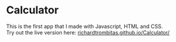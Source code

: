 # Calculator
This is the first app that I made with Javascript, HTML and CSS.  
Try out the live version here: [richardtrombitas.github.io/Calculator/](https://richardtrombitas.github.io/Calculator/)
